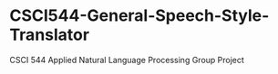 # CSCI544-General-Speech-Style-Translator
CSCI 544 Applied Natural Language Processing Group Project
